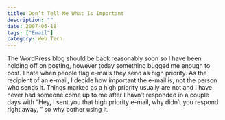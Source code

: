 ```yaml
---
title: Don’t Tell Me What Is Important
description: ""
date: 2007-06-18
tags: ["Email"]
category: Web Tech
---
```



<p>The WordPress blog should be back reasonably soon so I have been holding off on posting, however today something bugged me enough to post. I hate when people flag e-mails they send as high priority. As the recipient of an e-mail, I decide how important the e-mail is, not the person who sends it. Things marked as a high priority usually are not and I have never had someone come up to me after I havn’t responded in a couple days with “Hey, I sent you that high priority e-mail, why didn’t you respond right away, ” so why bother using it.</p>

